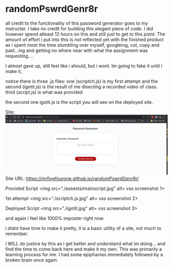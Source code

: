 # randomPswrdGenr8r

all credit to the functionality of this password generator goes to my instructer. I take no credit for building this elegant piece of code. I did however spend atleast 12 hours on this and still just to get to this point. The amount of effort i put into this is not reflected yet with the finished product as i spent most the time stumbling over myself, googleing, cut, copy and past...ing and getting no where near with what the assignment was requesting.... 

I almost gave up, still feel like i should, but i wont. Im going to fake it until i make it, 

notice there is three .js files:
one (scriptch.js) is my first attempt and the 
second (igotit.js) is the result of me disecting a recorded video of class.
third (script.js) is what was provided

the second one igotit.js is the script you will see on the deployed site.

Site:
<img src="./assests/passwordGenerator.jpg" alt= image of site>
Site URL: https://mrfivefourone.github.io/randomPswrdGenr8r/

Provided Script
<img src="./assests/mainscript.jpg" alt= vss screenshot 1>

1st attempt
<img src="./scriptch.js.jpg" alt= vss screenshot 2>

Deployed Script
<img src="./igotit.jpg" alt= vss screenshot 3>

and again i feel like 1000% imposter right now.

i didnt have time to make it pretty, it is a basic utility of a site, not much to remember.

i WILL do justice by this as i get better and understand what im doing... and find the time to come back here and make it my own. This was primarily a learning process for me. I had some epiphanies immediately followed by a broken brain once again. 




